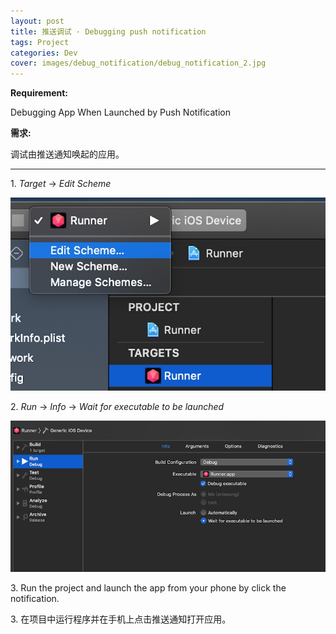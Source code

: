 ```yaml
---
layout: post
title: 推送调试 · Debugging push notification
tags: Project
categories: Dev
cover: images/debug_notification/debug_notification_2.jpg
---
```


**Requirement:**

Debugging App When Launched by Push Notification

**需求:**

调试由推送通知唤起的应用。

---

1\. *Target* -> *Edit Scheme*

![debug_notification](/images/debug_notification/debug_notification_1.jpg)

2\. *Run* -> *Info* -> *Wait for executable to be launched*

![debug_notification](/images/debug_notification/debug_notification_2.jpg)

3\. Run the project and launch the app from your phone by click the notification.

3\. 在项目中运行程序并在手机上点击推送通知打开应用。
